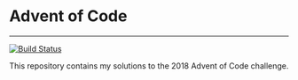 # Advent of Code

---
[![Build Status](https://travis-ci.org/Aehmlo/advent-of-code.svg?branch=2018)](https://travis-ci.org/Aehmlo/advent-of-code)

This repository contains my solutions to the 2018 Advent of Code challenge.
